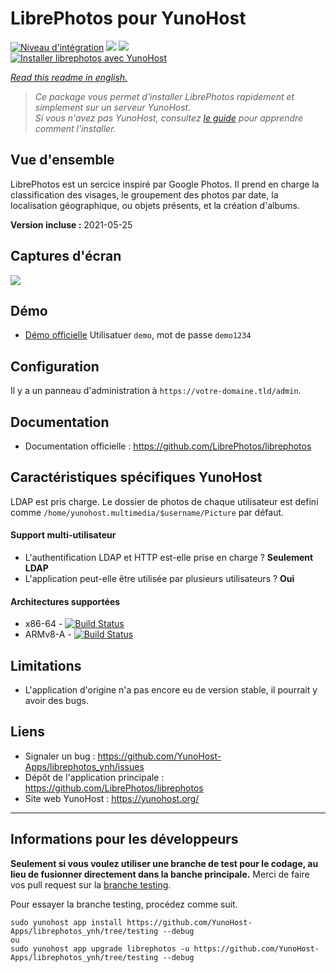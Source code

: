 # LibrePhotos pour YunoHost

[![Niveau d'intégration](https://dash.yunohost.org/integration/librephotos.svg)](https://dash.yunohost.org/appci/app/librephotos) ![](https://ci-apps.yunohost.org/ci/badges/librephotos.status.svg) ![](https://ci-apps.yunohost.org/ci/badges/librephotos.maintain.svg)  
[![Installer librephotos avec YunoHost](https://install-app.yunohost.org/install-with-yunohost.svg)](https://install-app.yunohost.org/?app=librephotos)

*[Read this readme in english.](./README.md)*

> *Ce package vous permet d'installer LibrePhotos rapidement et simplement sur un serveur YunoHost.  
Si vous n'avez pas YunoHost, consultez [le guide](https://yunohost.org/#/install) pour apprendre comment l'installer.*

## Vue d'ensemble
LibrePhotos est un sercice inspiré par Google Photos. Il prend en charge la classification des visages, le groupement des photos par date, la localisation géographique, ou objets présents, et la création d'albums.

**Version incluse :** 2021-05-25

## Captures d'écran

![](https://raw.githubusercontent.com/LibrePhotos/librephotos/dev/screenshots/mockups_main_fhd.png)

## Démo

* [Démo officielle](https://demo2.librephotos.com/) Utilisatuer `demo`, mot de passe `demo1234`

## Configuration

Il y a un panneau d'administration à `https://votre-domaine.tld/admin`.

## Documentation

* Documentation officielle : https://github.com/LibrePhotos/librephotos

## Caractéristiques spécifiques YunoHost
LDAP est pris charge. Le dossier de photos de chaque utilisateur est defini comme `/home/yunohost.multimedia/$username/Picture` par défaut.

#### Support multi-utilisateur

* L'authentification LDAP et HTTP est-elle prise en charge ? **Seulement LDAP**
* L'application peut-elle être utilisée par plusieurs utilisateurs ? **Oui**

#### Architectures supportées

* x86-64 - [![Build Status](https://ci-apps.yunohost.org/ci/logs/librephotos%20%28Apps%29.svg)](https://ci-apps.yunohost.org/ci/apps/librephotos/)
* ARMv8-A - [![Build Status](https://ci-apps-arm.yunohost.org/ci/logs/librephotos%20%28Apps%29.svg)](https://ci-apps-arm.yunohost.org/ci/apps/librephotos/)

## Limitations

* L'application d'origine n'a pas encore eu de version stable, il pourrait y avoir des bugs.

## Liens

* Signaler un bug : https://github.com/YunoHost-Apps/librephotos_ynh/issues
* Dépôt de l'application principale : https://github.com/LibrePhotos/librephotos
* Site web YunoHost : https://yunohost.org/

---

## Informations pour les développeurs

**Seulement si vous voulez utiliser une branche de test pour le codage, au lieu de fusionner directement dans la banche principale.**
Merci de faire vos pull request sur la [branche testing](https://github.com/YunoHost-Apps/librephotos_ynh/tree/testing).

Pour essayer la branche testing, procédez comme suit.
```
sudo yunohost app install https://github.com/YunoHost-Apps/librephotos_ynh/tree/testing --debug
ou
sudo yunohost app upgrade librephotos -u https://github.com/YunoHost-Apps/librephotos_ynh/tree/testing --debug
```
